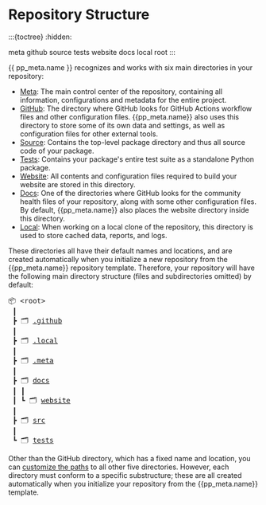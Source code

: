 # Repository Structure

:::{toctree}
:hidden:

meta
github
source
tests
website
docs
local
root
:::

{{ pp_meta.name }} recognizes and works with six main directories in your repository:

- [Meta](meta): The main control center of the repository,
  containing all information, configurations and metadata for the entire project.
- [GitHub](github): The directory where GitHub looks for GitHub Actions workflow files
  and other configuration files.
  {{pp_meta.name}} also uses this directory to store some of its own data and settings,
  as well as configuration files for other external tools.
- [Source](source): Contains the top-level package directory and thus all source code of your package.
- [Tests](tests): Contains your package's entire test suite as a standalone Python package.
- [Website](website): All contents and configuration files required to build your website
  are stored in this directory.
- [Docs](#docs-directory): One of the directories where GitHub looks for
  the community health files of your repository,
  along with some other configuration files.
  By default, {{pp_meta.name}} also places the website directory inside this directory.
- [Local](#local-directory): When working on a local clone of the repository,
  this directory is used to store cached data, reports, and logs. 

These directories all have their default names and locations,
and are created automatically when you initialize a new repository
from the {{pp_meta.name}} repository template.
Therefore, your repository will have the following
main directory structure (files and subdirectories omitted) by default:

<pre>
📦 &lt;root&gt;
 ┃
 ┣ 🗂 <a href="#github-directory" title="GitHub Directory">.github</a>
 ┃
 ┣ 🗂 <a href="#local-directory" title="Local Directory">.local</a>
 ┃
 ┣ 🗂 <a href="#meta-directory" title="Meta Directory">.meta</a>
 ┃
 ┣ 🗂 <a href="#docs-directory" title="Docs Directory">docs</a>
 ┃ ┃
 ┃ ┗ 🗂 <a href="#website-directory" title="Website Directory">website</a>
 ┃
 ┣ 🗂 <a href="#source-directory" title="Source Directory">src</a>
 ┃
 ┗ 🗂 <a href="#tests-directory" title="Tests Directory">tests</a>
</pre>



Other than the GitHub directory, which has a fixed name and location,
you can [customize the paths](../../control/options/path.md) to all other five directories.
However, each directory must conform to a specific substructure;
these are all created automatically when you initialize your repository from the {{pp_meta.name}} template.

